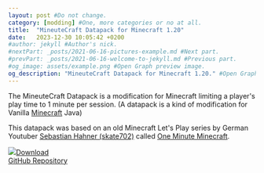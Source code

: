```yaml
---
layout: post #Do not change.
category: [modding] #One, more categories or no at all.
title:  "MineuteCraft Datapack for Minecraft 1.20"
date:   2023-12-30 10:05:42 +0200
#author: jekyll #Author's nick.
#nextPart: _posts/2021-06-16-pictures-example.md #Next part.
#prevPart: _posts/2021-06-16-welcome-to-jekyll.md #Previous part.
#og_image: assets/example.png #Open Graph preview image.
og_description: "MineuteCraft Datapack for Minecraft 1.20." #Open Graph description.
---
```


The MineuteCraft Datapack is a modification for Minecraft limiting a player's play time to 1 minute per session. (A datapack is a kind of modification for Vanilla [Minecraft](https://minecraft.com) Java)

This datapack was based on an old Minecraft Let's Play series by German Youtuber [Sebastian Hahner (skate702)](https://www.youtube.com/@skate702) called [One Minute Minecraft](https://www.youtube.com/playlist?list=PL9oBXB6tQnlXfSO9Wg38rjc3jzFhGJi9).

<div class='sx-button'>
  <a href='https://modrinth.com/datapack/mineutecraft' class='sx-button__content red'>
    <img src='/assets/img/icons/down_arrow.svg'/>Download
  </a>
</div>

<div class='sx-button'>
  <a href='https://github.com/SpeedyNurBesser/MineuteCraft' class='sx-button__content blue'>
    GitHub Repository
  </a>
</div>